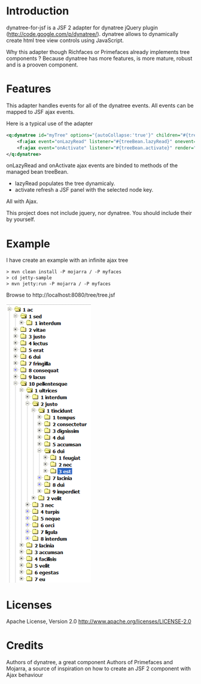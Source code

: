 Introduction
================

dynatree-for-jsf is a JSF 2 adapter for dynatree jQuery plugin (http://code.google.com/p/dynatree/). dynatree allows to dynamically create html tree view controls using JavaScript.

Why this adapter though Richfaces or Primefaces already implements tree components ? Because dynatree has more features, is more mature, robust and is a prooven component.

Features
================

This adapter handles events for all of the dynatree events. All events can be mapped to JSF ajax events. 

Here is a typical use of the adapter

```xml
<q:dynatree id="myTree" options="{autoCollapse:'true'}" children="#{treeBean.child}" onActivate="alert('activate')" onLazyRead="alert('lazyRead')">
    <f:ajax event="onLazyRead" listener="#{treeBean.lazyRead}" onevent="function(response){cmp.onLazyRead_OnEvent(response,option.node);}"/>
    <f:ajax event="onActivate" listener="#{treeBean.activate}" render="keyNode"/>
</q:dynatree>
```

onLazyRead and onActivate ajax events are binded to methods of the managed bean treeBean. 
- lazyRead populates the tree dynamicaly.
- activate refresh a JSF panel with the selected node key.

All with Ajax.

This project does not include jquery, nor dynatree. You should include their by yourself.


Example
================
I have create an example with an infinite ajax tree

```shell
> mvn clean install -P mojarra / -P myfaces
> cd jetty-sample
> mvn jetty:run -P mojarra / -P myfaces
```
Browse to http://localhost:8080/tree/tree.jsf

![alt Screenshot](sample.png)

Licenses
================
Apache License, Version 2.0 
http://www.apache.org/licenses/LICENSE-2.0

Credits
================
Authors of dynatree, a great component
Authors of Primefaces and Mojarra, a source of inspiration on how to create an JSF 2 component with Ajax behaviour





